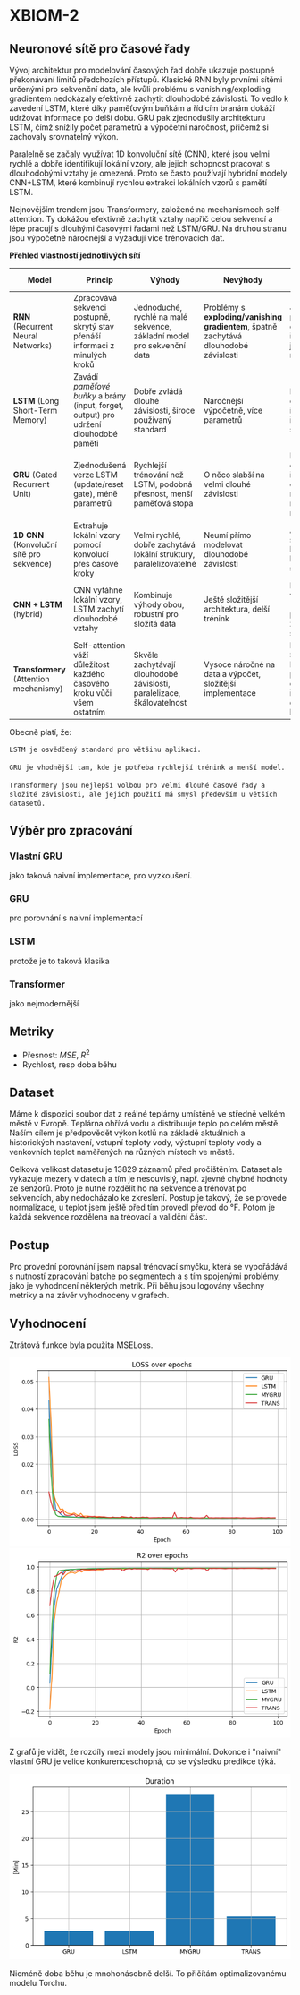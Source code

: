 # XBIOM-2

## Neuronové sítě pro časové řady

Vývoj architektur pro modelování časových řad dobře ukazuje postupné překonávání limitů předchozích přístupů. Klasické RNN byly prvními sítěmi určenými pro sekvenční data, ale kvůli problému s vanishing/exploding gradientem nedokázaly efektivně zachytit dlouhodobé závislosti. To vedlo k zavedení LSTM, které díky paměťovým buňkám a řídicím branám dokáží udržovat informace po delší dobu. GRU pak zjednodušily architekturu LSTM, čímž snížily počet parametrů a výpočetní náročnost, přičemž si zachovaly srovnatelný výkon.

Paralelně se začaly využívat 1D konvoluční sítě (CNN), které jsou velmi rychlé a dobře identifikují lokální vzory, ale jejich schopnost pracovat s dlouhodobými vztahy je omezená. Proto se často používají hybridní modely CNN+LSTM, které kombinují rychlou extrakci lokálních vzorů s pamětí LSTM.

Nejnovějším trendem jsou Transformery, založené na mechanismech self-attention. Ty dokážou efektivně zachytit vztahy napříč celou sekvencí a lépe pracují s dlouhými časovými řadami než LSTM/GRU. Na druhou stranu jsou výpočetně náročnější a vyžadují více trénovacích dat.

**Přehled vlastností jednotlivých sítí**

| Model                                     | Princip                                                                               | Výhody                                                                 | Nevýhody                                                                              | Typické použití                                                  |
| ----------------------------------------- | ------------------------------------------------------------------------------------- | ---------------------------------------------------------------------- | ------------------------------------------------------------------------------------- | ---------------------------------------------------------------- |
| **RNN** (Recurrent Neural Networks)       | Zpracovává sekvenci postupně, skrytý stav přenáší informaci z minulých kroků          | Jednoduché, rychlé na malé sekvence, základní model pro sekvenční data | Problémy s **exploding/vanishing gradientem**, špatně zachytává dlouhodobé závislosti | Jednoduché predikce časových řad, jazykové modely                |
| **LSTM** (Long Short-Term Memory)         | Zavádí *paměťové buňky* a brány (input, forget, output) pro udržení dlouhodobé paměti | Dobře zvládá dlouhé závislosti, široce používaný standard              | Náročnější výpočetně, více parametrů                                                  | Predikce časových řad, NLP, řeč, bio signály                     |
| **GRU** (Gated Recurrent Unit)            | Zjednodušená verze LSTM (update/reset gate), méně parametrů                           | Rychlejší trénování než LSTM, podobná přesnost, menší paměťová stopa   | O něco slabší na velmi dlouhé závislosti                                              | Predikce časových řad, kde je důležitá rychlost a menší model    |
| **1D CNN** (Konvoluční sítě pro sekvence) | Extrahuje lokální vzory pomocí konvolucí přes časové kroky                            | Velmi rychlé, dobře zachytává lokální struktury, paralelizovatelné     | Neumí přímo modelovat dlouhodobé závislosti                                           | Analýza signálů, klasifikace krátkých sekvencí                   |
| **CNN + LSTM** (hybrid)                   | CNN vytáhne lokální vzory, LSTM zachytí dlouhodobé vztahy                             | Kombinuje výhody obou, robustní pro složitá data                       | Ještě složitější architektura, delší trénink                                          | Predikce s více měřítky (např. počasí, zdravotní signály)        |
| **Transformery** (Attention mechanismy)   | Self-attention váží důležitost každého časového kroku vůči všem ostatním              | Skvěle zachytávají dlouhodobé závislosti, paralelizace, škálovatelnost | Vysoce náročné na data a výpočet, složitější implementace                             | Moderní SOTA pro NLP, predikce časových řad s dlouhým horizontem |

Obecně platí, že:

    LSTM je osvědčený standard pro většinu aplikací.

    GRU je vhodnější tam, kde je potřeba rychlejší trénink a menší model.

    Transformery jsou nejlepší volbou pro velmi dlouhé časové řady a složité závislosti, ale jejich použití má smysl především u větších datasetů.

## Výběr pro zpracování
### Vlastní GRU
jako taková naivní implementace, pro vyzkoušení.

### GRU
 pro porovnání s naivní implementací

### LSTM
 protože je to taková klasika

### Transformer
 jako nejmodernější

## Metriky
- Přesnost: $MSE$, $R^2$
- Rychlost, resp doba běhu

## Dataset
Máme k dispozici soubor dat z reálné teplárny umístěné ve středně velkém městě v Evropě. Teplárna ohřívá vodu a distribuuje teplo po celém městě. Naším cílem je předpovědět výkon kotlů na základě aktuálních a historických nastavení, vstupní teploty vody, výstupní teploty vody a venkovních teplot naměřených na různých místech ve městě.

Celková velikost datasetu je 13829 záznamů před pročištěním. Dataset ale vykazuje mezery v datech a tím je nesouvislý, např. zjevné chybné hodnoty ze senzorů. Proto je nutné rozdělit ho na sekvence a trénovat po sekvencích, aby nedocházalo ke zkreslení. Postup je takový, že se provede normalizace, u teplot jsem ještě před tím provedl převod do °F. Potom je každá sekvence rozdělena na tréovací a validční část.

## Postup
Pro provední porovnání jsem napsal trénovací smyčku, která se vypořádává s nutností zpracování batche po segmentech a s tím spojenými problémy, jako je vyhodncení některých metrik.
Při běhu jsou logovány všechny metriky a na závěr vyhodnoceny v grafech.

## Vyhodnocení
Ztrátová funkce byla použita MSELoss.

![alt text](image.png)
![alt text](image-1.png)

Z grafů je vidět, že rozdíly mezi modely jsou minimální. Dokonce i "naivní" vlastní GRU je velice konkurenceschopná, co se výsledku predikce týká.

![alt text](image-2.png)

Nicméně doba běhu je mnohonásobně delší. To přičítám optimalizovanému modelu Torchu.
